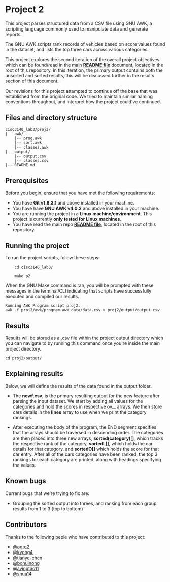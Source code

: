 # Project 2
This project parses structured data from a CSV file using GNU AWK, a scripting language commonly used to manipulate data and generate reports.

The GNU AWK scripts rank records of vehicles based on score values found in the dataset, and lists the top three cars across various categories.

This project explores the second iteration of the overall project objectives which can be found/read in the main **[README file](https://github.com/ogre2/cisc3140_lab3/blob/main/README.md)** document, located in the root of this repository. In this iteration, the primary output contains both the unsorted and sorted results, this will be discussed further in the results section of this document.

Our revisions for this project attempted to continue off the base that was established from the original code. We tried to maintain similar naming conventions throughout, and interpret how the project could've continued.

## Files and directory structure
```
cisc3140_lab3/proj2/
|-- awk/
    |-- prog.awk
    |-- sort.awk
    |-- classes.awk
|-- output/
    |-- output.csv
    |-- classes.csv
|-- README.md
```

## Prerequisites
Before you begin, ensure that you have met the following requirements:
- You have **Git v1.8.3.1** and above installed in your machine.
- You have have **GNU AWK v4.0.2** and above installed in your machine.
- You are running the project in a **Linux machine/environment**. This project is currently **only tested for Linux machines**.
- You have read the main repo **[README file](https://github.com/ogre2/cisc3140_lab3/blob/main/README.md)**, located in the root of this repository.

## Running the project
To run the project scripts, follow these steps:
```
    cd cisc3140_lab3/

    make p2
```

When the GNU Make command is ran, you will be prompted with these messages in the terminal/CLI indicating that scripts have successfully executed and compiled our results.
```
Running AWK Program script proj2:
awk -f proj2/awk/program.awk data/data.csv > proj2/output/output.csv
```

## Results
Results will be stored as a .csv file within the project output directory which you can navigate to by running this command once you're inside the
main project directory.
```
cd proj2/output/
```

## Explaining results
Below, we will define the results of the data found in the output folder.

- The **newf.csv**, is the primary resulting output for the new feature after parsing the input dataset. We start by adding all values for the categories and hold the scores in respective ov__ arrays. We then store cars details in the **lines** array to use when we print the category rankings.

- After executing the body of the program, the END segment specifies that the arrays should be traversed in descending order. The categories are then placed into three new arrays, **sorted(category)[]**, which tracks the respective rank of the category, **sortedL[]**, which holds the car details for that category, and **sortedO[]** which holds the score for that car entry. After all of the cars categories have been ranked, the top 3 rankings for each category are printed, along with headings specifying the values. 


## Known bugs
Current bugs that we're trying to fix are:
- Grouping the sorted output into threes, and ranking from each group results from 1 to 3 (top to bottom)

## Contributors
Thanks to the following peple who have contributed to this project:
- [@ogre2](https://github.com/ogre2/)
- [@kyong4](https://github.com/kyong4/)
- [@tianye-chen](https://github.com/tianye-chen/)
- [@bohuinong](https://github.com/bohuinong)
- [@ayingtao11](https://github.com/ayingtao11)
- [@shua14](https://github.com/shua14)
